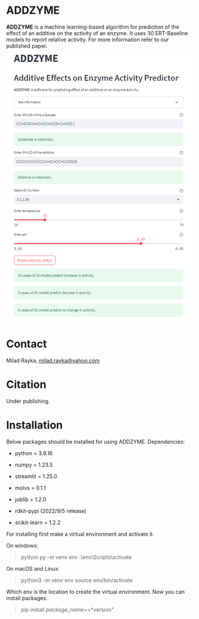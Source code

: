 # ADDZYME
**ADDZYME** is a machine learning-based algorithm for prediction of the effect of an additive on the activity of an enzyme. It uses 30 ERT-Baseline models to report relative activity. For more information refer to our published paper.
![addzyme](https://github.com/miladrayka/addzyme/blob/main/addzyme.PNG)

# Contact

Milad Rayka, milad.rayka@yahoo.com

# Citation
Under publishing.

# Installation

Below packages should be installed for using ADDZYME. Dependencies:

- python = 3.8.16

- numpy = 1.23.5

- streamlit = 1.25.0

- molvs = 0.1.1

- joblib = 1.2.0

- rdkit-pypi  (2022/9/5 release)

- scikit-learn = 1.2.2

For installing first make a virtual environment and activate it.

On windows:

>    python py -m venv env
>    .\env\Scripts\activate

On macOS and Linux:

>    python3 -m venv env
>    source env/bin/activate

Which env is the location to create the virtual environment. Now you can install packages:

>    pip install *package_name*==*version"
